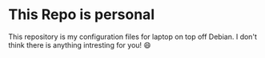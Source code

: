 # This Repo is personal

This repository is my configuration files for laptop on top off Debian. I don't think there is anything intresting for you! :smile:
